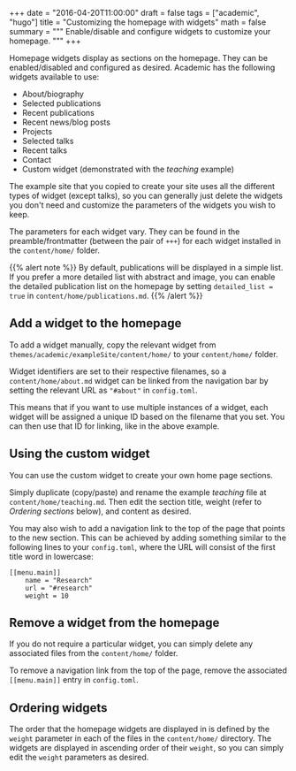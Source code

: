 +++
date = "2016-04-20T11:00:00"
draft = false
tags = ["academic", "hugo"]
title = "Customizing the homepage with widgets"
math = false
summary = """
Enable/disable and configure widgets to customize your homepage.
"""
+++

Homepage widgets display as sections on the homepage. They can be enabled/disabled and configured as desired. Academic has the following widgets available to use:

- About/biography
- Selected publications
- Recent publications
- Recent news/blog posts
- Projects
- Selected talks
- Recent talks
- Contact
- Custom widget (demonstrated with the *teaching* example)

The example site that you copied to create your site uses all the different types of widget (except talks), so you can generally just delete the widgets you don't need and customize the parameters of the widgets you wish to keep.

The parameters for each widget vary. They can be found in the preamble/frontmatter (between the pair of `+++`) for each widget installed in the `content/home/` folder.

{{% alert note %}}
By default, publications will be displayed in a simple list. If you prefer a more detailed list with abstract and image, you can enable the detailed publication list on the homepage by setting `detailed_list = true` in `content/home/publications.md`.
{{% /alert %}}

## Add a widget to the homepage

To add a widget manually, copy the relevant widget from `themes/academic/exampleSite/content/home/` to your `content/home/` folder. 

Widget identifiers are set to their respective filenames, so a `content/home/about.md` widget can be linked from the navigation bar by setting the relevant URL as `"#about"` in `config.toml`.

This means that if you want to use multiple instances of a widget, each widget will be assigned a unique ID based on the filename that you set. You can then use that ID for linking, like in the above example.

## Using the custom widget

You can use the custom widget to create your own home page sections.

Simply duplicate (copy/paste) and rename the example *teaching* file at `content/home/teaching.md`. Then edit the section title, weight (refer to *Ordering sections* below), and content as desired.

You may also wish to add a navigation link to the top of the page that points to the new section. This can be achieved by adding something similar to the following lines to your `config.toml`, where the URL will consist of the first title word in lowercase:

    [[menu.main]]
        name = "Research"
        url = "#research"
        weight = 10

## Remove a widget from the homepage

If you do not require a particular widget, you can simply delete any associated files from the `content/home/` folder.

To remove a navigation link from the top of the page, remove the associated `[[menu.main]]` entry in `config.toml`.

## Ordering widgets

The order that the homepage widgets are displayed in is defined by the `weight` parameter in each of the files in the `content/home/` directory. The widgets are displayed in ascending order of their `weight`, so you can simply edit the `weight` parameters as desired.
